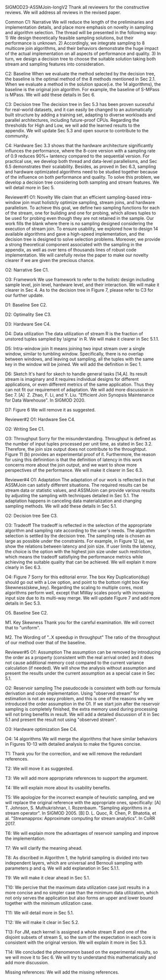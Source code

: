 SIGMOD23-ASSMJoin-longV2
Thank all reviewers for the constructive reviews. We will address all reviews in the revised paper. 

Common
C1: Narrative
We will reduce the length of the preliminaries and implementation details, and place more emphasis on novelty in sampling and algorithm selection. The thread will be presented in the following way: 1) We design theoretically feasible sampling solutions, but their performance is unknown. 2) Accordingly, we integrate sampling to 8 multicore join algorithms, and their behaviors demonstrate the huge impact of the actual implementation on all aspects of performance and quality. 3) In turn, we design a decision tree to choose the suitable solution taking both stream and sampling features into consideration.

C2: Baseline
When we evaluate the method selected by the decision tree, the baseline is the optimal method of the 8 methods mentioned in Sec 2.1. When we evaluate a method in the solution space(i.e. the 14 algorithms), the baseline is the original join algorithm. For example, the baseline of S-MPass is MPass. We will add these details in Sec 6.

C3: Decision tree
The decision tree in Sec 5.3 has been proven sucessful for real-world datasets, and it can easily be changed to an automatically built structure by adding a training set, adapting to diverse workloads and parallel architectures, including future-proof CPUs. Regarding the thresholds for High and Low, we will add the learned results to the appendix. We will update Sec 5.3 and open source to contribute to the community.

C4: Hardware
Sec 3.3 shows that the hardware architecture significantly influnces the performance, where the 8-core version with a sampling rate of 0.9 reduces 90%+ lantency compared to the sequential version. For practical use, we develop both thread and data-level parallelisms, and Sec 6.5 demonstrates their scalability.
Besides, as proved in Sec 6.3, sampling and hardware optimizated algorithms need to be studied together because of the influence on both performance and quality. To solve this problem, we develop a decision tree considering both sampling and stream features.
We will detail more in Sec 5.

Reviewer#1
O1: Novelty
We claim that an efficient sampling-based intra-window join must holistcly optimize sampling, stream joins, and hardware parallelism. To achieve this goal, we define two sampling functions for each of the stream, one for building and one for probing, which allows tuples to be used for probing even though they are not retained in the sample. Our work fills the blank where there is no sampling designed considering the execution of stream join. To ensure usability, we explored how to design 14 available algorithms and gave a high-speed implementation, and the decision tree is designed to solve selection problems. Moreover, we provide a strong theoretical component associated with the sampling in the appendix, as well as over tens of thousands lines of robust code implementation. We will carefully revise the paper to make our novelty clearer if we are given the precious chance.

O2: Narrative
See C1.

O3: Framework
We use framework to refer to the holistc design including sample level, join level, hardware level, and their interaction. We will make it clearer in Sec 4. As to the decision tree in Figure 7, please refer to C3 for our further update.

D1: Baseline
See C2.

D2: Optimality
See C3.

D3: Hardware
See C4.

D4: Data utilization
The data utilization of stream R is the fraction of unstored tuples sampled by \sigma' in R. We will make it clearer in Sec 5.1.1.

D5: Intra-window join
It means joining two input stream over a single window, similar to tumbling window. Specifically, there is no overlap between windows, and leaving out sampling, all the tuples with the same key in the window will be joined. We will add the definition in Sec 1.

D6: Sketch
It's hard for skech to handle general tasks [14,A]. Its result stream is imaginary and it requires individual designs for different applications, or even different metrics of the same application. Thus they can not fit our requirement of adaptation. We will add more discussion in Sec 7.
[A]  Z. Zhao, F. Li, and Y. Liu. "Efficient Join Synopsis Maintenance for Data Warehouse". In SIGMOD 2020.

D7: Figure 6
We will remove it as suggested.

Reviewer#2
O1: Hardware
See C4.

O2: Writing
See C1.

O3: Throughput
Sorry for the misunderstanding. Throughput is defined as the number of input tuples processed per unit time, as stated in Sec 3.2. Therefore, the join size output does not contribute to the throughtput. Figure 11 (b) provides an experimental proof of it. Furthermore, the reason for using this definintion is that the definition of latency in this work concerns more about the join output, and we want to show more perspectives of the performance. We will make it clearer in Sec 6.3.

Reviewer#4
O1: Adaptation
The adaptation of our work is reflected in that ASSMJoin can satisfy different situations. The required results can be stream data or statistic values, and ASSMJoin can provide various results by adjusting the sampling with techniques detailed in Sec 5.1. The adaptation happens in canceling data materialization and changing sampling methods. We will add these details in Sec 5.1.

O2: Decision tree
See C3.

O3: Tradeoff
The tradeoff is reflected in the selection of the appropriate algorithm and sampling rate according to the user's needs. The algorithm selection is settled by the decision tree. The sampling rate is chosen as large as possible under the constraints. For example, in Figure 12 (a), we show the relations between latency and join size. If user limits the latency, the choice is the option with the highest join size under such restriction, which means the tradeoff satisfiying the performance metrics while achieving the suitable quality that can be achieved. We will explain it more clearly in Sec 6.3.

O4: Figure 7
Sorry for this editorial error. The box Key Duplication(dup) should go out with a Low option, and point to the bottom right box Key Skewness(skew_key). Regarding the scaling to multiple cores, most algorithms perform well, except that MWay scales poorly with increasing input size due to its multi-way merge. We will update Figure 7 and add more details in Sec 5.3.

O5. Baseline
See C2.

M1. Key Skewness
Thank you for the careful examination. We will correct that to "uniform".

M2. The Wording of "..X speedup in throughput"
The ratio of the throughput of our method over that of the baseline.

Reviewer#5
O1: Assumption
The assumption can be removed by introducing the order as a property (consistent with the real arrival order) and it does not cause additional memory cost compared to the current variance calculation (if needed). We will show the analysis without assumption and present the results under the current assumption as a special case in Sec 5.1.

O2: Reservoir sampling
The pseudocode is consistent with both our formula derivation and code implementation. Using "observed stream" for estimation is not an easy problem, and this is one of the reasons why we introduced the order assumption in the O1. If we start join after the reservoir sampling is completely finished, the extra memory used during processing will not bring benefits in result. We will add a detailed discussion of it in Sec 5.1 and present the result not using "observed stream".

O3: Hardware optimization
See C4.

O4: 14 algorithms
We will merge the algorithms that have similar behaviors in Figures 10-13 with detailed analysis to make the figures concise.

T1: Thank you for the correction, and we will remove the redundant references.

T2: We will move it as suggested.

T3: We will add more appropriate references to support the argument.

T4: We will explain more about its usability benefits.

T5: We apologize for the incorrect example of heuristic sampling, and we will replace the original reference with the appropriate ones, specifically: 
[A] T. Johnson, S. Muthukrishnan, I. Rozenbaum. "Sampling algorithms in a stream operator". In SIGMOD 2005.
[B] D. L. Quoc, R. Chen, P. Bhatotia, et al. "Streamapprox: Approximate computing for stream analytics". In CoRR 2017.

T6: We will explain more the advantages of reservoir sampling and improve the implementation.

T7: We will clarify the meaning ahead.

T8: As discribed in Algorithm 1, the hybrid sampling is divided into two independent layers, which are universal and Bernouli sampling with parameters p and q. We will add explanation in Sec 5.1.1.

T9: We will make it clear ahead in Sec 5.1.

T10: We percive that the maximum data utilization case just results in a more concise and no simpler case than the minimum data utilization, which not only serves the application but also forms an upper and lower bound together with the minimum utilization case.

T11: We will detail more in Sec 5.1.

T12: We will make it clear in Sec 5.2.

T13: For JM, each kernel is assigned a whole stream R and one of the disjoint subsets of stream S, so the sum of the expectation in each core is consistent with the original version. We will explain it more in Sec 5.3.

T14: We concluded the phenomenon based on the experimental results, so we will move it to Sec 6. We will try to understand this mathematically and add more discussion.

Missing references: We will add the missing references.



